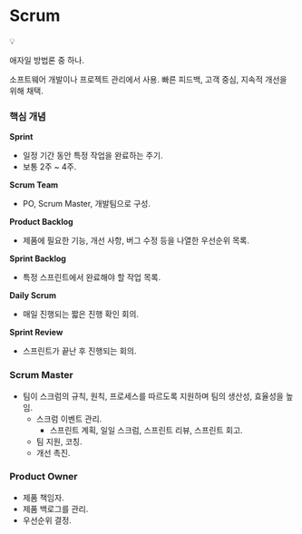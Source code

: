 # Scrum

<aside>
💡

애자일 방법론 중 하나.

소프트웨어 개발이나 프로젝트 관리에서 사용.
빠른 피드백, 고객 중심, 지속적 개선을 위해 채택.

</aside>

### 핵심 개념

**Sprint**

- 일정 기간 동안 특정 작업을 완료하는 주기.
- 보통 2주 ~ 4주.

**Scrum Team**

- PO, Scrum Master, 개발팀으로 구성.

**Product Backlog**

- 제품에 필요한 기능, 개선 사항, 버그 수정 등을 나열한 우선순위 목록.

**Sprint Backlog**

- 특정 스프린트에서 완료해야 할 작업 목록.

**Daily Scrum**

- 매일 진행되는 짧은 진행 확인 회의.

**Sprint Review**

- 스프린트가 끝난 후 진행되는 회의.

### Scrum Master

- 팀이 스크럼의 규칙, 원칙, 프로세스를 따르도록 지원하며 팀의 생산성, 효율성을 높임.
    - 스크럼 이벤트 관리.
        - 스프린트 계획, 일일 스크럼, 스프린트 리뷰, 스프린트 회고.
    - 팀 지원, 코칭.
    - 개선 촉진.

### Product Owner

- 제품 책임자.
- 제품 백로그를 관리.
- 우선순위 결정.